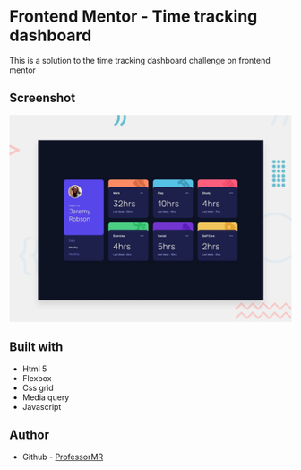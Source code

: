 # Frontend Mentor - Time tracking dashboard

This is a solution to the time tracking dashboard challenge on frontend mentor

## Screenshot

![Design preview for the Time tracking dashboard coding challenge](./design/desktop-preview.jpg)

## Built with

- Html 5
- Flexbox
- Css grid
- Media query
- Javascript

## Author

- Github - [ProfessorMR](https://github.com/ProfessorMR/)
